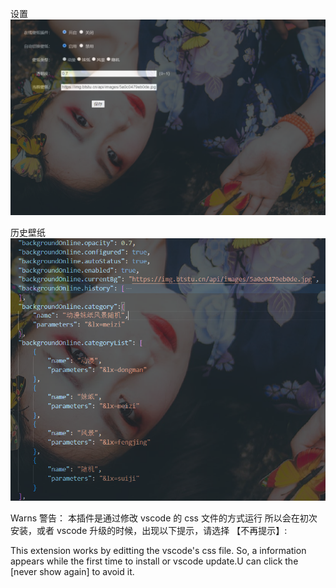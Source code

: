 设置
![image](https://raw.githubusercontent.com/HeLinSpace/vscode-online-background/e47645341072928426f97d5b9a47941363e6b60e/resources/setting_20230718140813.png)

历史壁纸
![image](https://raw.githubusercontent.com/HeLinSpace/vscode-online-background/e47645341072928426f97d5b9a47941363e6b60e/resources/setting_json_20230718141150.png)

Warns 警告：
本插件是通过修改 vscode 的 css 文件的方式运行
所以会在初次安装，或者 vscode 升级的时候，出现以下提示，请选择 【不再提示】:

This extension works by editting the vscode's css file.
So, a information appears while the first time to install or vscode update.U can click the [never show again] to avoid it.

